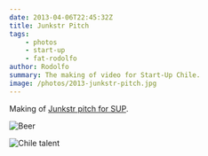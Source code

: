```yaml
---
date: 2013-04-06T22:45:32Z
title: Junkstr Pitch
tags:
    - photos
    - start-up
    - fat-rodolfo
author: Rodolfo
summary: The making of video for Start-Up Chile.
image: /photos/2013-junkstr-pitch.jpg
---
```


Making of [Junkstr pitch for SUP](http://www.youtube.com/watch?v=fT9rQ29iwI8).

![Beer](/photos/2013-junkstr-pitch-2.jpg)

![Chile talent](/photos/2013-junkstr-pitch-3.jpg)
